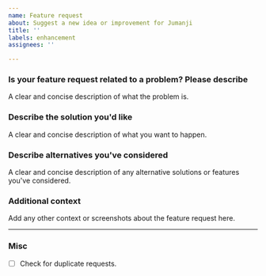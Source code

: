 ```yaml
---
name: Feature request
about: Suggest a new idea or improvement for Jumanji
title: ''
labels: enhancement
assignees: ''

---
```


### Is your feature request related to a problem? Please describe
A clear and concise description of what the problem is.

### Describe the solution you'd like
A clear and concise description of what you want to happen.

### Describe alternatives you've considered
A clear and concise description of any alternative solutions or features you've considered.

### Additional context
Add any other context or screenshots about the feature request here.

---
### Misc
- [ ] Check for duplicate requests.
